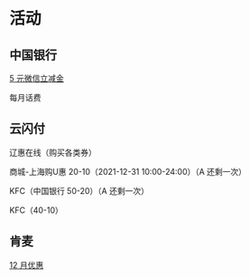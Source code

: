 # 活动

## 中国银行

[5 元微信立减金](https://static-wiki.inxiny.cn/%E7%94%9F%E6%B4%BB/%E6%B4%BB%E5%8A%A8/5yuan.png)

每月话费

## 云闪付

辽惠在线（购买各类券）

商城-上海购U惠 20-10（2021-12-31 10:00-24:00）（A 还剩一次）

KFC（中国银行 50-20）（A 还剩一次）

KFC（40-10）

## 肯麦

[12 月优惠](https://wx4.sinaimg.cn/bmiddle/006M4A4Agy1gwzgkkh7nxj30ju0m8wic.jpg)

